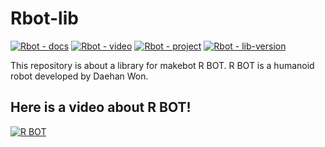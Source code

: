 # Rbot-lib
[![Rbot - docs](https://img.shields.io/badge/Rbot-docs-blue)](https://docs.makebot.kro.kr/r-bot)
[![Rbot - video](https://img.shields.io/badge/Rbot-video-brightgreen)](https://youtu.be/qPRbOdSb7tU)
[![Rbot - project](https://img.shields.io/badge/Rbot-project-green)](http://rbot.makebot.kro.kr)
[![Rbot - lib-version](https://img.shields.io/badge/version-1.0.0-lightgrey)]()

This repository is about a library for makebot R BOT.
R BOT is a humanoid robot developed by Daehan Won.

## Here is a video about R BOT! 
[![R BOT](https://img.youtube.com/vi/qPRbOdSb7tU/0.jpg)](http://youtu.be/qPRbOdSb7tU)
